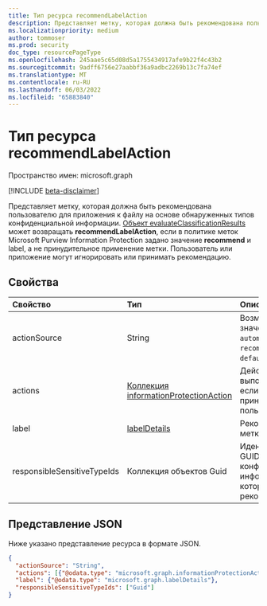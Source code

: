 ```yaml
---
title: Тип ресурса recommendLabelAction
description: Представляет метку, которая должна быть рекомендована пользователю для приложения к файлу на основе типов конфиденциальной информации.
ms.localizationpriority: medium
author: tommoser
ms.prod: security
doc_type: resourcePageType
ms.openlocfilehash: 245aae5c65d08d5a1755434917afe9b22f4c43b2
ms.sourcegitcommit: 9adff6756e27aabbf36a9adbc2269b13c7fa74ef
ms.translationtype: MT
ms.contentlocale: ru-RU
ms.lasthandoff: 06/03/2022
ms.locfileid: "65883840"
---
```

# <a name="recommendlabelaction-resource-type"></a>Тип ресурса recommendLabelAction

Пространство имен: microsoft.graph

[!INCLUDE [beta-disclaimer](../../includes/beta-disclaimer.md)]

Представляет метку, которая должна быть рекомендована пользователю для приложения к файлу на основе обнаруженных типов конфиденциальной информации. [Объект evaluateClassificationResults](../api/informationprotectionlabel-evaluateClassificationResults.md) может возвращать **recommendLabelAction**, если в политике меток Microsoft Purview Information Protection задано значение **recommend** и label, а не принудительное применение метки. Пользователь или приложение могут игнорировать или принимать рекомендацию. 

## <a name="properties"></a>Свойства

| Свойство                    | Тип                                                                     | Описание                                                           |
| :-------------------------- | :----------------------------------------------------------------------- | :-------------------------------------------------------------------- |
| actionSource                | String                                                                   | Возможные значения: `manual`, `automatic`, `recommended`, `default`. |
| actions                     | [Коллекция informationProtectionAction](informationprotectionaction.md) | Действия, выполняемые, если метка принимается пользователем.                                                                       |
| label                       | [labelDetails](labeldetails.md)                                          | Рекомендуемая метка.                                                                      |
| responsibleSensitiveTypeIds | Коллекция объектов Guid                                                          | Идентификаторы GUID типа конфиденциальной информации, которые вызвали рекомендацию.                                                                      |

## <a name="json-representation"></a>Представление JSON

Ниже указано представление ресурса в формате JSON.

<!-- {
  "blockType": "resource",
  "optionalProperties": [

  ],
  "@odata.type": "microsoft.graph.recommendLabelAction",
  "baseType": "microsoft.graph.informationProtectionAction"
}-->

```json
{
  "actionSource": "String",
  "actions": [{"@odata.type": "microsoft.graph.informationProtectionAction"}],
  "label": {"@odata.type": "microsoft.graph.labelDetails"},
  "responsibleSensitiveTypeIds": ["Guid"]
}
```

<!-- uuid: 16cd6b66-4b1a-43a1-adaf-3a886856ed98
2019-02-04 14:57:30 UTC -->
<!-- {
  "type": "#page.annotation",
  "description": "recommendLabelAction resource",
  "keywords": "",
  "section": "documentation",
  "tocPath": ""
}-->


